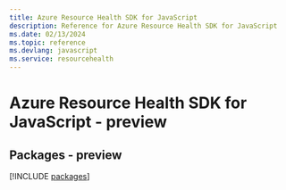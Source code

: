 ```yaml
---
title: Azure Resource Health SDK for JavaScript
description: Reference for Azure Resource Health SDK for JavaScript
ms.date: 02/13/2024
ms.topic: reference
ms.devlang: javascript
ms.service: resourcehealth
---
```

# Azure Resource Health SDK for JavaScript - preview
## Packages - preview
[!INCLUDE [packages](resource-health-index.md)]